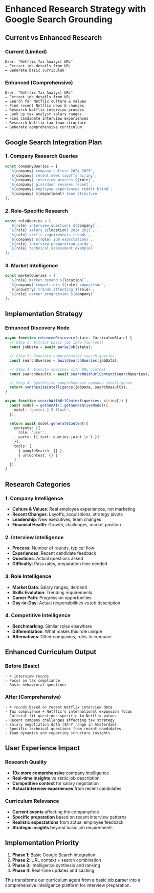 # Enhanced Research Strategy with Google Search Grounding

## Current vs Enhanced Research

### Current (Limited)
```
User: "Netflix Tax Analyst URL"
→ Extract job details from URL
→ Generate basic curriculum
```

### Enhanced (Comprehensive)
```
User: "Netflix Tax Analyst URL"
→ Extract job details from URL
→ Search for Netflix culture & values
→ Find recent Netflix news & changes
→ Research Netflix interview process
→ Look up tax analyst salary ranges
→ Find candidate interview experiences
→ Research Netflix tax team structure
→ Generate comprehensive curriculum
```

## Google Search Integration Plan

### 1. Company Research Queries
```javascript
const companyQueries = [
  `${company} company culture 2024 2025`,
  `${company} recent news layoffs hiring`,
  `${company} interview process ${role}`,
  `${company} glassdoor reviews recent`,
  `${company} employee experiences reddit blind`,
  `${company} ${department} team structure`
];
```

### 2. Role-Specific Research
```javascript
const roleQueries = [
  `${role} interview questions ${company}`,
  `${role} salary ${location} 2024 2025`,
  `${role} skills requirements trends`,
  `${company} ${role} job expectations`,
  `${role} interview preparation guide`,
  `${role} technical assessment examples`
];
```

### 3. Market Intelligence
```javascript
const marketQueries = [
  `${role} market demand ${location}`,
  `${company} competitors ${role} comparison`,
  `${industry} trends affecting ${role}`,
  `${role} career progression ${company}`
];
```

## Implementation Strategy

### Enhanced Discovery Node
```typescript
async function enhancedDiscovery(state: CurriculumState) {
  // Step 1: Extract basic job info (current)
  const jobData = await parseJob(state);

  // Step 2: Generate comprehensive search queries
  const searchQueries = buildSearchQueries(jobData);

  // Step 3: Execute searches with URL context
  const searchResults = await searchWithUrlContext(searchQueries);

  // Step 4: Synthesize comprehensive company intelligence
  return synthesizeIntelligence(jobData, searchResults);
}

async function searchWithUrlContext(queries: string[]) {
  const model = getGenAI().getGenerativeModel({
    model: 'gemini-2.5-flash',
  });

  return await model.generateContent({
    contents: [{
      role: 'user',
      parts: [{ text: queries.join('\n') }]
    }],
    tools: [
      { googleSearch: {} },
      { urlContext: {} }
    ]
  });
}
```

## Research Categories

### 1. Company Intelligence
- **Culture & Values**: Real employee experiences, not marketing
- **Recent Changes**: Layoffs, acquisitions, strategy pivots
- **Leadership**: New executives, team changes
- **Financial Health**: Growth, challenges, market position

### 2. Interview Intelligence
- **Process**: Number of rounds, typical flow
- **Experiences**: Recent candidate feedback
- **Questions**: Actual questions asked
- **Difficulty**: Pass rates, preparation time needed

### 3. Role Intelligence
- **Market Data**: Salary ranges, demand
- **Skills Evolution**: Trending requirements
- **Career Path**: Progression opportunities
- **Day-to-Day**: Actual responsibilities vs job description

### 4. Competitive Intelligence
- **Benchmarking**: Similar roles elsewhere
- **Differentiation**: What makes this role unique
- **Alternatives**: Other companies, roles to compare

## Enhanced Curriculum Output

### Before (Basic)
```
- 4 interview rounds
- Focus on tax compliance
- Basic behavioral questions
```

### After (Comprehensive)
```
- 4 rounds based on recent Netflix interview data
- Tax compliance + Netflix's international expansion focus
- Cultural fit questions specific to Netflix values
- Recent company challenges affecting tax strategy
- Salary negotiation data ($X-Y range in Amsterdam)
- Specific technical questions from recent candidates
- Team dynamics and reporting structure insights
```

## User Experience Impact

### Research Quality
- **10x more comprehensive** company intelligence
- **Real-time insights** vs static job description
- **Competitive context** for salary negotiation
- **Actual interview experiences** from recent candidates

### Curriculum Relevance
- **Current events** affecting the company/role
- **Specific preparation** based on recent interview patterns
- **Realistic expectations** from actual employee feedback
- **Strategic insights** beyond basic job requirements

## Implementation Priority

1. **Phase 1**: Basic Google Search integration
2. **Phase 2**: URL context + search combination
3. **Phase 3**: Intelligence synthesis and ranking
4. **Phase 4**: Real-time updates and caching

This transforms our curriculum agent from a basic job parser into a comprehensive intelligence platform for interview preparation.
